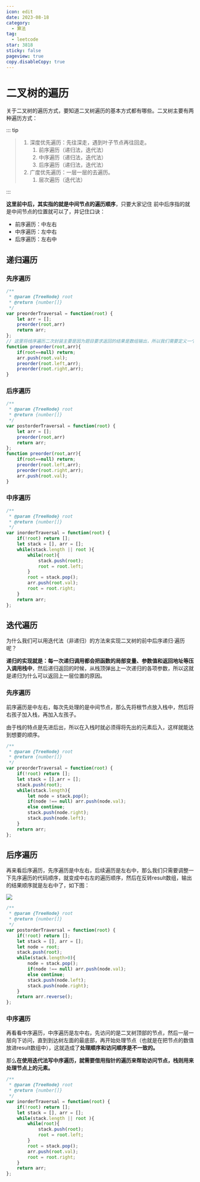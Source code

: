 ```yaml
---
icon: edit
date: 2023-08-18
category:
  - 算法
tag:
  - leetcode
star: 3818
sticky: false
pageview: true
copy.disableCopy: true
---
```


# 二叉树的遍历

关于二叉树的遍历方式，要知道二叉树遍历的基本方式都有哪些。二叉树主要有两种遍历方式：

::: tip

> 1. 深度优先遍历：先往深走，遇到叶子节点再往回走。
>    1. 前序遍历（递归法，迭代法）
>    2. 中序遍历（递归法，迭代法）
>    3. 后序遍历（递归法，迭代法）
> 2. 广度优先遍历：一层一层的去遍历。
>    1. 层次遍历（迭代法）

:::

<!-- more -->
 **这里前中后，其实指的就是中间节点的遍历顺序**，只要大家记住 前中后序指的就是中间节点的位置就可以了，并记住口诀：

- 前序遍历：中左右
- 中序遍历：左中右
- 后序遍历：左右中

## 递归遍历

### 先序遍历

```js
/**
 * @param {TreeNode} root
 * @return {number[]}
 */
var preorderTraversal = function(root) {
    let arr = [];
    preorder(root,arr)
    return arr;
};
// 这里将线序遍历二次封装主要是因为题目要求返回的结果是数组输出，所以我们需要定义一个全局数组来储存每次的处理结果
function preorder(root,arr){
    if(root==null) return;
    arr.push(root.val);
    preorder(root.left,arr);
    preorder(root.right,arr);
}
```

### 后序遍历

```js
/**
 * @param {TreeNode} root
 * @return {number[]}
 */
var postorderTraversal = function(root) {
    let arr = [];
    preorder(root,arr)
    return arr;
};
function preorder(root,arr){
    if(root==null) return;  
    preorder(root.left,arr);
    preorder(root.right,arr);
    arr.push(root.val);
}
```

### 中序遍历

```js
/**
 * @param {TreeNode} root
 * @return {number[]}
 */
var inorderTraversal = function(root) {
    if(!root) return [];
    let stack = [], arr = [];
    while(stack.length || root ){
        while(root){
            stack.push(root);
            root = root.left;
        }
        root = stack.pop();
        arr.push(root.val);
        root = root.right;
    }    
    return arr;
};
```

## 迭代遍历

为什么我们可以用迭代法（非递归）的方法来实现二叉树的前中后序递归·遍历呢？

**递归的实现就是：每一次递归调用都会把函数的局部变量、参数值和返回地址等压入调用栈中**，然后递归返回的时候，从栈顶弹出上一次递归的各项参数，所以这就是递归为什么可以返回上一层位置的原因。

### 先序遍历

前序遍历是中左右，每次先处理的是中间节点，那么先将根节点放入栈中，然后将右孩子加入栈，再加入左孩子。

由于栈的特点是先进后出，所以在入栈时就必须得将先出的元素后入，这样就能达到想要的顺序。

```js
/**
 * @param {TreeNode} root
 * @return {number[]}
 */
var preorderTraversal = function(root) {
    if(!root) return [];
    let stack = [],arr = [];
    stack.push(root);
    while(stack.length){
        let node = stack.pop();
        if(node !== null) arr.push(node.val);
        else continue;
        stack.push(node.right);
        stack.push(node.left);
    }
    return arr;
};
```

## 后序遍历

再来看后序遍历，先序遍历是中左右，后续遍历是左右中，那么我们只需要调整一下先序遍历的代码顺序，就变成中右左的遍历顺序，然后在反转result数组，输出的结果顺序就是左右中了，如下图：

![](https://code-thinking-1253855093.file.myqcloud.com/pics/20200808200338924.png)

```js
/**
 * @param {TreeNode} root
 * @return {number[]}
 */
var postorderTraversal = function(root) {
    if(!root) return [];
    let stack = [], arr = [];
    let node = root;
    stack.push(root);
    while(stack.length>0){
        node = stack.pop();
        if(node !== null) arr.push(node.val);
        else continue;
        stack.push(node.left);
        stack.push(node.right);
    }
    return arr.reverse();
};
```

### 中序遍历

再看看中序遍历，中序遍历是左中右，先访问的是二叉树顶部的节点，然后一层一层向下访问，直到到达树左面的最底部，再开始处理节点（也就是在把节点的数值放进result数组中），这就造成了**处理顺序和访问顺序是不一致的。**

那么**在使用迭代法写中序遍历，就需要借用指针的遍历来帮助访问节点，栈则用来处理节点上的元素。**

```js
/**
 * @param {TreeNode} root
 * @return {number[]}
 */
var inorderTraversal = function(root) {
    if(!root) return [];
    let stack = [], arr = [];
    while(stack.length || root ){
        while(root){
            stack.push(root);
            root = root.left;
        }
        root = stack.pop();
        arr.push(root.val);
        root = root.right;
    }    
    return arr;
};
```

